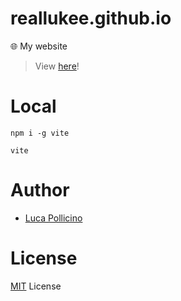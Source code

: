 # reallukee.github.io

🌐 My website

> View [here](https://reallukee.github.io)!



# Local

```
npm i -g vite
```

```
vite
```



# Author

* [Luca Pollicino](https://github.com/reallukee)



# License

[MIT](./LICENSE) License
